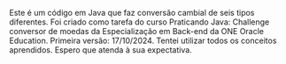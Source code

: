 Este é um código em Java que faz conversão cambial de seis tipos diferentes.
Foi criado como tarefa do curso Praticando Java: Challenge conversor de moedas da Especialização em Back-end da ONE Oracle Education.
Primeira versão: 17/10/2024.
Tentei utilizar todos os conceitos aprendidos.
Espero que atenda à sua expectativa.

